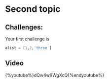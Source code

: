 # Second topic

## Challenges:

<!--sec data-title="Challenge 1" data-id="challenge" data-show=true ces-->

Your first challenge is

```python
alist = [1,2,'three']
```

<!--endsec-->

## Video

{%youtube%}dQw4w9WgXcQ{%endyoutube%}




